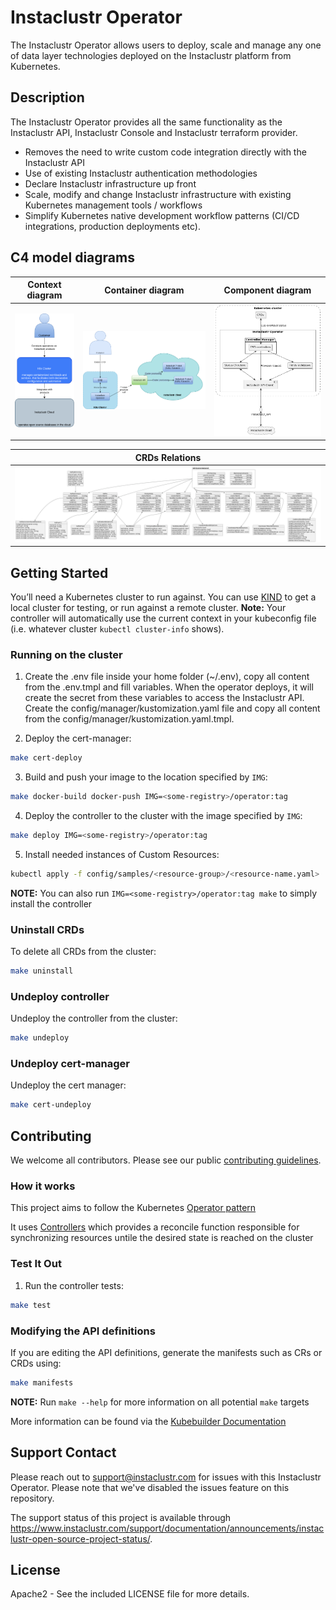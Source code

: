 # Instaclustr Operator
The Instaclustr Operator allows users to deploy, scale and manage any one of
data layer technologies deployed on the Instaclustr platform from Kubernetes.

## Description
The Instaclustr Operator provides all the same functionality as the Instaclustr API,
Instaclustr Console and Instaclustr terraform provider. 
- Removes the need to write custom code integration directly with the Instaclustr API
- Use of existing Instaclustr authentication methodologies
- Declare Instaclustr infrastructure up front
- Scale, modify and change Instaclustr infrastructure with
  existing Kubernetes management tools / workflows
- Simplify Kubernetes native development workflow patterns
  (CI/CD integrations, production deployments etc).

## C4 model diagrams

|                             Context diagram                             |  Container diagram                                       |  Component diagram|
|:-----------------------------------------------------------------------:|:--------------------------------------------------------:|:-------------------------:|
| ![Context diagram](doc/diagrams/context_diagram.png "Context diagram")  |  ![Container diagram](doc/diagrams/container_diagram.png) |  ![Component diagram](doc/diagrams/component_diagram.png)|

|                             CRDs Relations                              |
| :---------------------------------------------------------------------: |
|       ![CRD Relations](doc/diagrams/crd_relations.png "CRD Relations")  |


## Getting Started
You’ll need a Kubernetes cluster to run against. You can use [KIND](https://sigs.k8s.io/kind) to get a local cluster for testing, or run against a remote cluster.
**Note:** Your controller will automatically use the current context in your kubeconfig file (i.e. whatever cluster `kubectl cluster-info` shows).

### Running on the cluster
1. Create the .env file inside your home folder (~/.env), copy all content from the .env.tmpl and fill variables. When the operator deploys, it will create the secret from these variables to access the Instaclustr API.
Create the config/manager/kustomization.yaml file and copy all content from the config/manager/kustomization.yaml.tmpl.

2. Deploy the cert-manager:

```sh
make cert-deploy
```

3. Build and push your image to the location specified by `IMG`:
	
```sh
make docker-build docker-push IMG=<some-registry>/operator:tag
```

4. Deploy the controller to the cluster with the image specified by `IMG`:

```sh
make deploy IMG=<some-registry>/operator:tag
```

5. Install needed instances of Custom Resources:

```sh
kubectl apply -f config/samples/<resource-group>/<resource-name.yaml>
```

**NOTE:** You can also run `IMG=<some-registry>/operator:tag make` to simply install the controller

### Uninstall CRDs
To delete all CRDs from the cluster:

```sh
make uninstall
```

### Undeploy controller
Undeploy the controller from the cluster:

```sh
make undeploy
```

### Undeploy cert-manager
Undeploy the cert manager:

```sh
make cert-undeploy
```

## Contributing

We welcome all contributors. Please see our public [contributing guidelines](CONTRIBUTING.md).


### How it works
This project aims to follow the Kubernetes [Operator pattern](https://kubernetes.io/docs/concepts/extend-kubernetes/operator/)

It uses [Controllers](https://kubernetes.io/docs/concepts/architecture/controller/) 
which provides a reconcile function responsible for synchronizing resources untile the desired state is reached on the cluster 

### Test It Out
1. Run the controller tests:

```sh
make test
```

### Modifying the API definitions
If you are editing the API definitions, generate the manifests such as CRs or CRDs using:

```sh
make manifests
```

**NOTE:** Run `make --help` for more information on all potential `make` targets

More information can be found via the [Kubebuilder Documentation](https://book.kubebuilder.io/introduction.html)

## Support Contact

Please reach out to support@instaclustr.com for issues with this Instaclustr Operator. Please note that we've disabled the issues feature on this repository.

The support status of this project is available through https://www.instaclustr.com/support/documentation/announcements/instaclustr-open-source-project-status/.

## License

Apache2 - See the included LICENSE file for more details.
